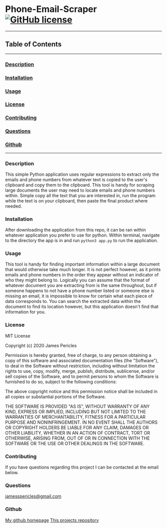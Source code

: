 # Phone-Email-Scraper [![GitHub license](https://img.shields.io/github/license/Naereen/StrapDown.js.svg)](https://github.com/Naereen/StrapDown.js/blob/master/LICENSE)
---
## Table of Contents
---
### [Description](#Description)
### [Installation](#Installation)
### [Usage](#Usage)
### [License](#License)
### [Contributing](#Contributing)
### [Questions](#Questions)
### [Github](#Github)
---
### <a name="Description"></a>Description
This simple Python application uses regular expressions to extract only the emails and phone numbers from whatever text is copied to the user's clipboard and copy them to the clipboard. This tool is handy for scraping large documents the user may need to locate emails and phone numbers within. Simple copy all the text that you are interested in, run the program while the text is on your clipboard, then paste the final product where needed. 

### <a name="Installation"></a>Installation
After downloading the application from this repo, it can be ran within whatever application you prefer to use for python. Within terminal, navigate to the directory the app is in and run `python3 app.py` to run the application.

### <a name="Usage"></a>Usage

This tool is handy for finding important information within a large document that would otherwise take much longer. It is not perfect however, as it prints emails and phone numbers in the order they appear without an indicator of who they might belong to. Logically you can assume that the format of whatever document you are extracting from is the same throughout, but if someone happens to not have a phone number listed or someone else is missing an email, it is impossible to know for certain what each piece of data corresponds to. You can search the extracted data within the document to find its location however, but this application doesn't find that information for you.

### <a name="License"></a>License
MIT License

Copyright (c) 2020 James Pericles
    
Permission is hereby granted, free of charge, to any person obtaining a copy
of this software and associated documentation files (the "Software"), to deal
in the Software without restriction, including without limitation the rights
to use, copy, modify, merge, publish, distribute, sublicense, and/or sell
copies of the Software, and to permit persons to whom the Software is
furnished to do so, subject to the following conditions:
    
The above copyright notice and this permission notice shall be included in all
copies or substantial portions of the Software.
    
THE SOFTWARE IS PROVIDED "AS IS", WITHOUT WARRANTY OF ANY KIND, EXPRESS OR
IMPLIED, INCLUDING BUT NOT LIMITED TO THE WARRANTIES OF MERCHANTABILITY,
FITNESS FOR A PARTICULAR PURPOSE AND NONINFRINGEMENT. IN NO EVENT SHALL THE
AUTHORS OR COPYRIGHT HOLDERS BE LIABLE FOR ANY CLAIM, DAMAGES OR OTHER
LIABILITY, WHETHER IN AN ACTION OF CONTRACT, TORT OR OTHERWISE, ARISING FROM,
OUT OF OR IN CONNECTION WITH THE SOFTWARE OR THE USE OR OTHER DEALINGS IN THE
SOFTWARE.

### <a name="Contributing"></a>Contributing
If you have questions regarding this project I can be contacted at the email below.

### <a name="Questions"></a>Questions
jamesspericles@gmail.com

### <a name="Github"></a>Github
[My github homepage](https://github.com/jamespericles)
[This projects repository](https://github.com/jamespericles/Phone-Email-Scraper)
